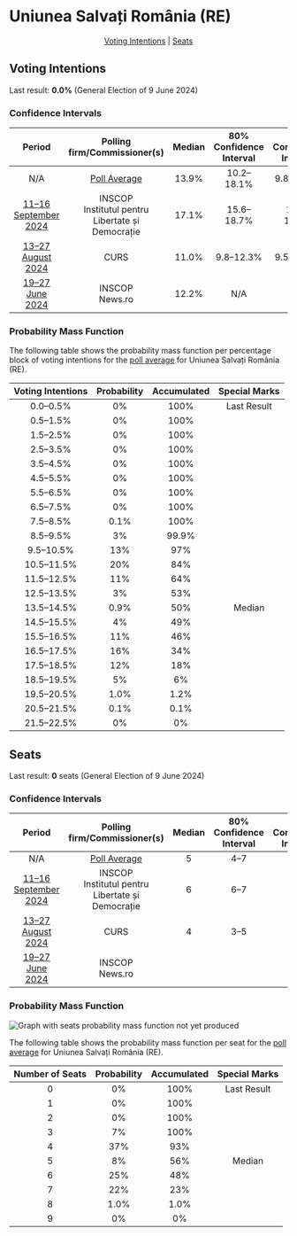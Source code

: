 # Uniunea Salvați România (RE)

<p align="center"><a href="#voting-intentions">Voting Intentions</a> | <a href="#seats">Seats</a></p>

## Voting Intentions

Last result: **0.0%** (General Election of 9 June 2024)

### Confidence Intervals

| Period     | Polling firm/Commissioner(s) | Median | 80% Confidence Interval | 90% Confidence Interval | 95% Confidence Interval | 99% Confidence Interval |
|:----------:|:----------------:|:-----------:|:-----------------------:|:-----------------------:|:-----------------------:|:-----------------------:|
| N/A | [Poll Average](average.html) | 13.9% | 10.2–18.1% | 9.8–18.7% | 9.5–19.1% | 8.9–20.0% |
| [11–16 September 2024](2024-09-16-INSCOP.html) | INSCOP <br> Institutul pentru Libertate și Democrație | 17.1% | 15.6–18.7% | 15.2–19.1% | 14.9–19.5% | 14.2–20.3% |
| [13–27 August 2024](2024-08-27-CURS.html) | CURS | 11.0% | 9.8–12.3% | 9.5–12.7% | 9.2–13.0% | 8.7–13.6% |
| [19–27 June 2024](2024-06-27-INSCOP.html) | INSCOP <br> News.ro | 12.2% | N/A | N/A | N/A | N/A |

### Probability Mass Function

The following table shows the probability mass function per percentage block of voting intentions for the [poll average](average.html) for Uniunea Salvați România (RE).

| Voting Intentions | Probability | Accumulated | Special Marks |
|:-----------------:|:-----------:|:-----------:|:-------------:|
| 0.0–0.5% | 0% | 100% | Last Result |
| 0.5–1.5% | 0% | 100% |  |
| 1.5–2.5% | 0% | 100% |  |
| 2.5–3.5% | 0% | 100% |  |
| 3.5–4.5% | 0% | 100% |  |
| 4.5–5.5% | 0% | 100% |  |
| 5.5–6.5% | 0% | 100% |  |
| 6.5–7.5% | 0% | 100% |  |
| 7.5–8.5% | 0.1% | 100% |  |
| 8.5–9.5% | 3% | 99.9% |  |
| 9.5–10.5% | 13% | 97% |  |
| 10.5–11.5% | 20% | 84% |  |
| 11.5–12.5% | 11% | 64% |  |
| 12.5–13.5% | 3% | 53% |  |
| 13.5–14.5% | 0.9% | 50% | Median |
| 14.5–15.5% | 4% | 49% |  |
| 15.5–16.5% | 11% | 46% |  |
| 16.5–17.5% | 16% | 34% |  |
| 17.5–18.5% | 12% | 18% |  |
| 18.5–19.5% | 5% | 6% |  |
| 19.5–20.5% | 1.0% | 1.2% |  |
| 20.5–21.5% | 0.1% | 0.1% |  |
| 21.5–22.5% | 0% | 0% |  |


## Seats

Last result: **0** seats (General Election of 9 June 2024)

### Confidence Intervals

| Period     | Polling firm/Commissioner(s) | Median | 80% Confidence Interval | 90% Confidence Interval | 95% Confidence Interval | 99% Confidence Interval |
|:----------:|:----------------:|:------:|:-----------------------:|:-----------------------:|:-----------------------:|:-----------------------:|
| N/A | [Poll Average](average.html) | 5 | 4–7 | 3–7 | 3–7 | 3–8 |
| [11–16 September 2024](2024-09-16-INSCOP.html) | INSCOP <br> Institutul pentru Libertate și Democrație | 6 | 6–7 | 6–7 | 5–7 | 5–8 |
| [13–27 August 2024](2024-08-27-CURS.html) | CURS | 4 | 3–5 | 3–5 | 3–5 | 3–5 |
| [19–27 June 2024](2024-06-27-INSCOP.html) | INSCOP <br> News.ro |  |  |  |  |  |

### Probability Mass Function

![Graph with seats probability mass function not yet produced](average-seats-pmf-uniuneasalvațiromâniare.png "Seats Probability Mass Function")

The following table shows the probability mass function per seat for the [poll average](average.html) for Uniunea Salvați România (RE).

| Number of Seats | Probability | Accumulated | Special Marks |
|:---------------:|:-----------:|:-----------:|:-------------:|
| 0 | 0% | 100% | Last Result |
| 1 | 0% | 100% |  |
| 2 | 0% | 100% |  |
| 3 | 7% | 100% |  |
| 4 | 37% | 93% |  |
| 5 | 8% | 56% | Median |
| 6 | 25% | 48% |  |
| 7 | 22% | 23% |  |
| 8 | 1.0% | 1.0% |  |
| 9 | 0% | 0% |  |


